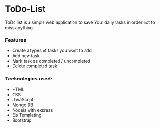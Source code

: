 # ToDo-List

ToDo list is a simple web application to save Your daily tasks in order not to miss anything.

### Features
* Create a types of tasks you want to add
* Add new task
* Mark task as completed / uncompleted
* Delete completed task

### Technologies used:
* HTML
* CSS
* JavaScript
* Mongo DB
* Nodejs with express
* Ejs Templating
* Bootstrap

